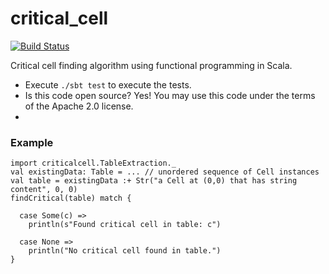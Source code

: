 critical_cell
=============

[![Build Status](https://travis-ci.org/malcolmgreaves/critical_cell.svg?branch=master)](https://travis-ci.org/malcolmgreaves/critical_cell)

Critical cell finding algorithm using functional programming in Scala.

* Execute `./sbt test` to execute the tests.
* Is this code open source? Yes! You may use this code under the terms of the Apache 2.0 license.
* 

### Example

    import criticalcell.TableExtraction._
    val existingData: Table = ... // unordered sequence of Cell instances
    val table = existingData :+ Str("a Cell at (0,0) that has string content", 0, 0)
    findCritical(table) match {
      
      case Some(c) => 
        println(s"Found critical cell in table: c")
        
      case None =>
        println("No critical cell found in table.")
    }

